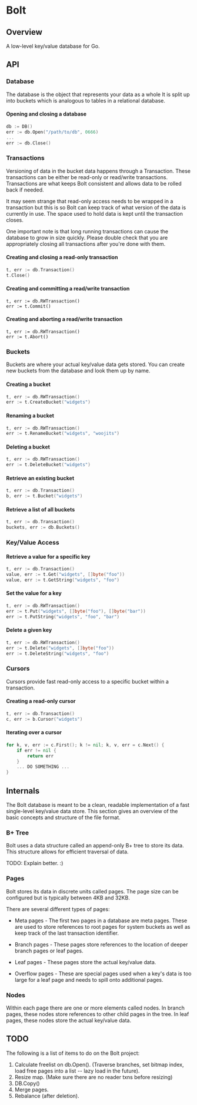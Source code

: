 Bolt
====

## Overview

A low-level key/value database for Go.


## API

### Database

The database is the object that represents your data as a whole
It is split up into buckets which is analogous to tables in a relational database.

#### Opening and closing a database

```go
db := DB()
err := db.Open("/path/to/db", 0666)
...
err := db.Close()
```


### Transactions

Versioning of data in the bucket data happens through a Transaction.
These transactions can be either be read-only or read/write transactions.
Transactions are what keeps Bolt consistent and allows data to be rolled back if needed.

It may seem strange that read-only access needs to be wrapped in a transaction but this is so Bolt can keep track of what version of the data is currently in use.
The space used to hold data is kept until the transaction closes.

One important note is that long running transactions can cause the database to grow in size quickly.
Please double check that you are appropriately closing all transactions after you're done with them.

#### Creating and closing a read-only transaction

```go
t, err := db.Transaction()
t.Close()
```

#### Creating and committing a read/write transaction

```
t, err := db.RWTransaction()
err := t.Commit()
```

#### Creating and aborting a read/write transaction

```
t, err := db.RWTransaction()
err := t.Abort()
```


### Buckets

Buckets are where your actual key/value data gets stored.
You can create new buckets from the database and look them up by name.

#### Creating a bucket

```go
t, err := db.RWTransaction()
err := t.CreateBucket("widgets")
```

#### Renaming a bucket

```go
t, err := db.RWTransaction()
err := t.RenameBucket("widgets", "woojits")
```

#### Deleting a bucket

```go
t, err := db.RWTransaction()
err := t.DeleteBucket("widgets")
```

#### Retrieve an existing bucket

```go
t, err := db.Transaction()
b, err := t.Bucket("widgets")
```

#### Retrieve a list of all buckets

```go
t, err := db.Transaction()
buckets, err := db.Buckets()
```


### Key/Value Access

#### Retrieve a value for a specific key

```go
t, err := db.Transaction()
value, err := t.Get("widgets", []byte("foo"))
value, err := t.GetString("widgets", "foo")
```

#### Set the value for a key

```go
t, err := db.RWTransaction()
err := t.Put("widgets", []byte("foo"), []byte("bar"))
err := t.PutString("widgets", "foo", "bar")
```

#### Delete a given key

```go
t, err := db.RWTransaction()
err := t.Delete("widgets", []byte("foo"))
err := t.DeleteString("widgets", "foo")
```


### Cursors

Cursors provide fast read-only access to a specific bucket within a transaction.


#### Creating a read-only cursor

```go
t, err := db.Transaction()
c, err := b.Cursor("widgets")
```

#### Iterating over a cursor

```go
for k, v, err := c.First(); k != nil; k, v, err = c.Next() {
	if err != nil {
		return err
	}
	... DO SOMETHING ...
}
```


## Internals

The Bolt database is meant to be a clean, readable implementation of a fast single-level key/value data store.
This section gives an overview of the basic concepts and structure of the file format.

### B+ Tree

Bolt uses a data structure called an append-only B+ tree to store its data.
This structure allows for efficient traversal of data.

TODO: Explain better. :)


### Pages

Bolt stores its data in discrete units called pages.
The page size can be configured but is typically between 4KB and 32KB.

There are several different types of pages:

* Meta pages - The first two pages in a database are meta pages. These are used to store references to root pages for system buckets as well as keep track of the last transaction identifier.

* Branch pages - These pages store references to the location of deeper branch pages or leaf pages.

* Leaf pages - These pages store the actual key/value data.

* Overflow pages - These are special pages used when a key's data is too large for a leaf page and needs to spill onto additional pages.


### Nodes

Within each page there are one or more elements called nodes.
In branch pages, these nodes store references to other child pages in the tree.
In leaf pages, these nodes store the actual key/value data.


## TODO

The following is a list of items to do on the Bolt project:

1. Calculate freelist on db.Open(). (Traverse branches, set bitmap index, load free pages into a list -- lazy load in the future).
2. Resize map. (Make sure there are no reader txns before resizing)
3. DB.Copy()
4. Merge pages.
5. Rebalance (after deletion).
